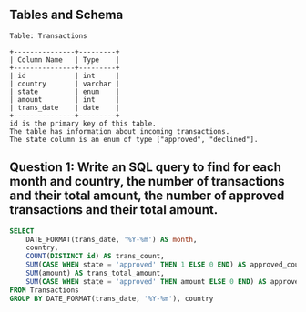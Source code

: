 ## Tables and Schema

```
Table: Transactions

+---------------+---------+
| Column Name   | Type    |
+---------------+---------+
| id            | int     |
| country       | varchar |
| state         | enum    |
| amount        | int     |
| trans_date    | date    |
+---------------+---------+
id is the primary key of this table.
The table has information about incoming transactions.
The state column is an enum of type ["approved", "declined"].
```

## Question 1: Write an SQL query to find for each month and country, the number of transactions and their total amount, the number of approved transactions and their total amount.

```sql
SELECT
    DATE_FORMAT(trans_date, '%Y-%m') AS month,
    country,
    COUNT(DISTINCT id) AS trans_count,
    SUM(CASE WHEN state = 'approved' THEN 1 ELSE 0 END) AS approved_count,
    SUM(amount) AS trans_total_amount,
    SUM(CASE WHEN state = 'approved' THEN amount ELSE 0 END) AS approved_total_amount
FROM Transactions
GROUP BY DATE_FORMAT(trans_date, '%Y-%m'), country
```
